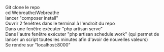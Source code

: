 Git clone le repo  
cd Webreathe/Webreathe  
lancer "composer install"  
Ouvrir 2 fenêtres dans le terminal à l'endroit du repo  
Dans une fenêtre exécuter "php artisan serve"  
Dans l'autre fenêtre exécuter "php artisan schedule:work" (qui permet de lancer un script toutes les minutes afin d'avoir de nouvelles valeurs)  
Se rendre sur "localhost:8000"  
